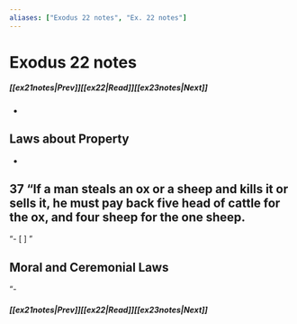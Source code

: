 ```yaml
---
aliases: ["Exodus 22 notes", "Ex. 22 notes"]
---
```

# Exodus 22 notes
##### <span class=arrow-left></span>[[ex21notes|Prev]]<span class=navigation-separator></span>[[ex22|Read]]<span class=navigation-separator></span>[[ex23notes|Next]]<span class=arrow-right></span>
- 
## Laws about Property
- 
## 37 “If a man steals an ox or a sheep and kills it or sells it, he must pay back five head of cattle for the ox, and four sheep for the one sheep.
“- [ ] ”
## Moral and Ceremonial Laws
“- 

##### <span class=arrow-left></span>[[ex21notes|Prev]]<span class=navigation-separator></span>[[ex22|Read]]<span class=navigation-separator></span>[[ex23notes|Next]]<span class=arrow-right></span>